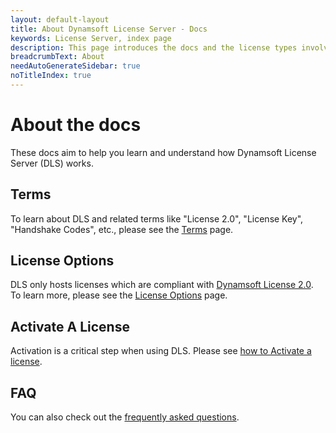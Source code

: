 ```yaml
---
layout: default-layout
title: About Dynamsoft License Server - Docs
keywords: License Server, index page
description: This page introduces the docs and the license types involved
breadcrumbText: About
needAutoGenerateSidebar: true
noTitleIndex: true
---
```


# About the docs

These docs aim to help you learn and understand how Dynamsoft License Server (DLS) works. 

## Terms

To learn about DLS and related terms like "License 2.0", "License Key", "Handshake Codes", etc., please see the [Terms]({{site.about}}terms.html) page.

## License Options

DLS only hosts licenses which are compliant with [Dynamsoft License 2.0]({{site.about}}terms.html#license-20). To learn more, please see the [License Options]({{site.about}}licensetypes.html) page.

## Activate A License

Activation is a critical step when using DLS. Please see [how to Activate a license]({{site.about}}activate.html).

## FAQ

You can also check out the [frequently asked questions]({{site.about}}licensefaq.html).
